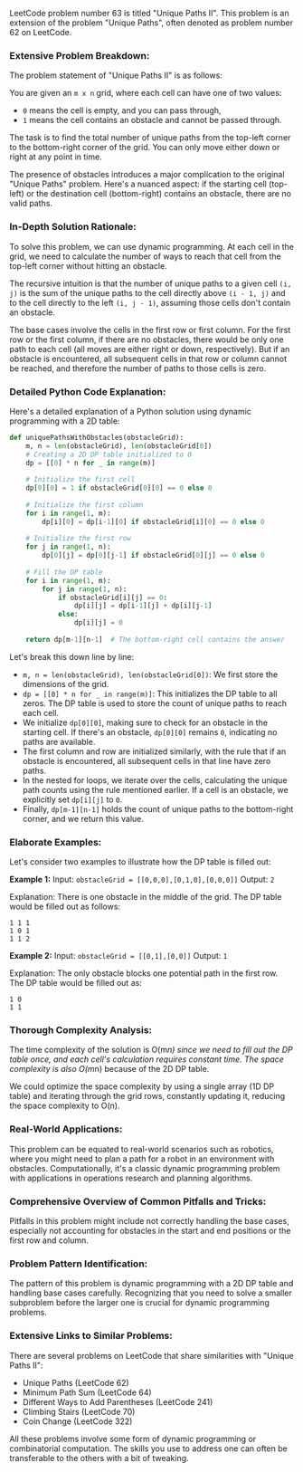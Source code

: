 LeetCode problem number 63 is titled "Unique Paths II". This problem is an extension of the problem "Unique Paths", often denoted as problem number 62 on LeetCode.

### Extensive Problem Breakdown:

The problem statement of "Unique Paths II" is as follows:

You are given an `m x n` grid, where each cell can have one of two values:
- `0` means the cell is empty, and you can pass through,
- `1` means the cell contains an obstacle and cannot be passed through.

The task is to find the total number of unique paths from the top-left corner to the bottom-right corner of the grid. You can only move either down or right at any point in time.

The presence of obstacles introduces a major complication to the original "Unique Paths" problem. Here's a nuanced aspect: if the starting cell (top-left) or the destination cell (bottom-right) contains an obstacle, there are no valid paths.

### In-Depth Solution Rationale:

To solve this problem, we can use dynamic programming. At each cell in the grid, we need to calculate the number of ways to reach that cell from the top-left corner without hitting an obstacle.

The recursive intuition is that the number of unique paths to a given cell `(i, j)` is the sum of the unique paths to the cell directly above `(i - 1, j)` and to the cell directly to the left `(i, j - 1)`, assuming those cells don't contain an obstacle.

The base cases involve the cells in the first row or first column. For the first row or the first column, if there are no obstacles, there would be only one path to each cell (all moves are either right or down, respectively). But if an obstacle is encountered, all subsequent cells in that row or column cannot be reached, and therefore the number of paths to those cells is zero.

### Detailed Python Code Explanation:

Here's a detailed explanation of a Python solution using dynamic programming with a 2D table:

```python
def uniquePathsWithObstacles(obstacleGrid):
    m, n = len(obstacleGrid), len(obstacleGrid[0])
    # Creating a 2D DP table initialized to 0
    dp = [[0] * n for _ in range(m)]
    
    # Initialize the first cell
    dp[0][0] = 1 if obstacleGrid[0][0] == 0 else 0
    
    # Initialize the first column
    for i in range(1, m):
        dp[i][0] = dp[i-1][0] if obstacleGrid[i][0] == 0 else 0
        
    # Initialize the first row
    for j in range(1, n):
        dp[0][j] = dp[0][j-1] if obstacleGrid[0][j] == 0 else 0
        
    # Fill the DP table
    for i in range(1, m):
        for j in range(1, n):
            if obstacleGrid[i][j] == 0:
                dp[i][j] = dp[i-1][j] + dp[i][j-1]
            else:
                dp[i][j] = 0
                
    return dp[m-1][n-1]  # The bottom-right cell contains the answer
```

Let's break this down line by line:

- `m, n = len(obstacleGrid), len(obstacleGrid[0])`: We first store the dimensions of the grid.
- `dp = [[0] * n for _ in range(m)]`: This initializes the DP table to all zeros. The DP table is used to store the count of unique paths to reach each cell.
- We initialize `dp[0][0]`, making sure to check for an obstacle in the starting cell. If there's an obstacle, `dp[0][0]` remains `0`, indicating no paths are available.
- The first column and row are initialized similarly, with the rule that if an obstacle is encountered, all subsequent cells in that line have zero paths.
- In the nested for loops, we iterate over the cells, calculating the unique path counts using the rule mentioned earlier. If a cell is an obstacle, we explicitly set `dp[i][j]` to `0`.
- Finally, `dp[m-1][n-1]` holds the count of unique paths to the bottom-right corner, and we return this value.

### Elaborate Examples:

Let's consider two examples to illustrate how the DP table is filled out:

**Example 1:**
Input: `obstacleGrid = [[0,0,0],[0,1,0],[0,0,0]]`
Output: `2`

Explanation: There is one obstacle in the middle of the grid. The DP table would be filled out as follows:

```
1 1 1
1 0 1
1 1 2
```

**Example 2:**
Input: `obstacleGrid = [[0,1],[0,0]]`
Output: `1`

Explanation: The only obstacle blocks one potential path in the first row. The DP table would be filled out as:

```
1 0
1 1
```

### Thorough Complexity Analysis:

The time complexity of the solution is O(m*n) since we need to fill out the DP table once, and each cell's calculation requires constant time. The space complexity is also O(m*n) because of the 2D DP table.

We could optimize the space complexity by using a single array (1D DP table) and iterating through the grid rows, constantly updating it, reducing the space complexity to O(n).

### Real-World Applications:

This problem can be equated to real-world scenarios such as robotics, where you might need to plan a path for a robot in an environment with obstacles. Computationally, it's a classic dynamic programming problem with applications in operations research and planning algorithms.

### Comprehensive Overview of Common Pitfalls and Tricks:

Pitfalls in this problem might include not correctly handling the base cases, especially not accounting for obstacles in the start and end positions or the first row and column.

### Problem Pattern Identification:

The pattern of this problem is dynamic programming with a 2D DP table and handling base cases carefully. Recognizing that you need to solve a smaller subproblem before the larger one is crucial for dynamic programming problems.

### Extensive Links to Similar Problems:

There are several problems on LeetCode that share similarities with "Unique Paths II":

- Unique Paths (LeetCode 62)
- Minimum Path Sum (LeetCode 64)
- Different Ways to Add Parentheses (LeetCode 241)
- Climbing Stairs (LeetCode 70)
- Coin Change (LeetCode 322)

All these problems involve some form of dynamic programming or combinatorial computation. The skills you use to address one can often be transferable to the others with a bit of tweaking.